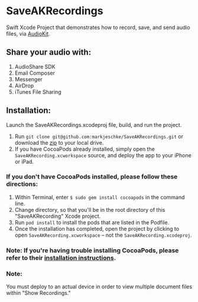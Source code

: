# SaveAKRecordings
Swift Xcode Project that demonstrates how to record, save, and send audio files, via [AudioKit](http://audiokit.io/).

## Share your audio with:
1. AudioShare SDK
2. Email Composer
3. Messenger
4. AirDrop
5. iTunes File Sharing

## Installation:
Launch the SaveAKRecordings.xcodeproj file, build, and run the project.

1. Run `git clone git@github.com:markjeschke/SaveAKRecordings.git` or download the [zip](https://github.com/markjeschke/SaveAKRecordings.git) to your local drive.
2. If you have CocoaPods already installed, simply open the `SaveAKRecording.xcworkspace` source, and deploy the app to your iPhone or iPad.

### If you don't have CocoaPods installed, please follow these directions:

1. Within Terminal, enter `$ sudo gem install cocoapods` in the command line.
2. Change directory, so that you'll be in the root directory of this "SaveAKRecording" Xcode project. 
3. Run `pod install` to install the pods that are listed in the Podfile.
4. Once the installation has completed, open the project by clicking to open `SaveAKRecording.xcworkspace` – not the `SaveAKRecording.xcodeproj`.

### Note: If you're having trouble installing CocoaPods, please refer to their [installation instructions](https://cocoapods.org/#install).

### Note:
You must deploy to an actual device in order to view multiple document files within "Show Recordings."
